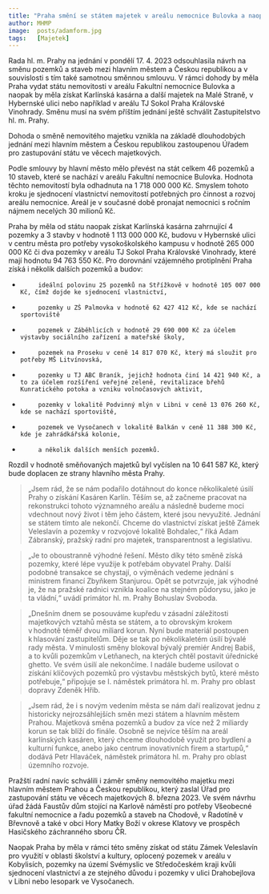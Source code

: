 ```yaml
---
title: "Praha smění se státem majetek v areálu nemocnice Bulovka a naopak získá mimo jiné Karlínská kasárna"
author: MHMP
image:  posts/adamform.jpg
tags:   [Majetek]
---
```


Rada hl. m. Prahy na jednání v pondělí 17. 4. 2023 odsouhlasila návrh na směnu pozemků a staveb mezi hlavním městem a Českou republikou a v souvislosti s tím také samotnou směnnou smlouvu. V rámci dohody by měla Praha vydat státu nemovitosti v areálu Fakultní nemocnice Bulovka a naopak by měla získat Karlínská kasárna a další majetek na Malé Straně, v Hybernské ulici nebo například v areálu TJ Sokol Praha Královské Vinohrady. Směnu musí na svém příštím jednání ještě schválit Zastupitelstvo hl. m. Prahy.

Dohoda o směně nemovitého majetku vznikla na základě dlouhodobých jednání mezi hlavním městem a Českou republikou zastoupenou Úřadem pro zastupování státu ve věcech majetkových.

Podle smlouvy by hlavní město mělo převést na stát celkem 46 pozemků a 10 staveb, které se nachází v areálu Fakultní nemocnice Bulovka. Hodnota těchto nemovitostí byla odhadnuta na 1 718 000 000 Kč. Smyslem tohoto kroku je sjednocení vlastnictví nemovitostí potřebných pro činnost a rozvoj areálu nemocnice. Areál je v současné době pronajat nemocnici s ročním nájmem necelých 30 milionů Kč.

Praha by měla od státu naopak získat Karlínská kasárna zahrnující 4 pozemky a 3 stavby v hodnotě 1 113 000 000 Kč, budovu v Hybernské ulici v centru města pro potřeby vysokoškolského kampusu v hodnotě 265 000 000 Kč či dva pozemky v areálu TJ Sokol Praha Královské Vinohrady, které mají hodnotu 94 763 550 Kč. Pro dorovnání vzájemného protiplnění Praha získá i několik dalších pozemků a budov:

-          ideální polovinu 25 pozemků na Střížkově v hodnotě 105 007 000 Kč, čímž dojde ke sjednocení vlastnictví,
-          pozemky u ZŠ Palmovka v hodnotě 62 427 412 Kč, kde se nachází sportoviště
-          pozemek v Záběhlicích v hodnotě 29 690 000 Kč za účelem výstavby sociálního zařízení a mateřské školy,
-          pozemek na Proseku v ceně 14 817 070 Kč, který má sloužit pro potřeby MŠ Litvínovská,
-          pozemky u TJ ABC Braník, jejichž hodnota činí 14 421 940 Kč, a to za účelem rozšíření veřejné zeleně, revitalizace břehů Kunratického potoka a vzniku volnočasových aktivit,
-          pozemky v lokalitě Podvinný mlýn v Libni v ceně 13 076 260 Kč, kde se nachází sportoviště,
-          pozemek ve Vysočanech v lokalitě Balkán v ceně 11 388 300 Kč, kde je zahrádkářská kolonie,
-          a několik dalších menších pozemků.

Rozdíl v hodnotě směňovaných majetků byl vyčíslen na 10 641 587 Kč, který bude doplacen ze strany hlavního města Prahy.

> „Jsem rád, že se nám podařilo dotáhnout do konce několikaleté úsilí Prahy o získání Kasáren Karlín. Těším se, až začneme pracovat na rekonstrukci tohoto významného areálu a následně budeme moci vdechnout nový život i těm jeho částem, které jsou nevyužité. Jednání se státem tímto ale nekončí. Chceme do vlastnictví získat ještě Zámek Veleslavín a pozemky v rozvojové lokalitě Bohdalec,“ říká Adam Zábranský, pražský radní pro majetek, transparentnost a legislativu.

> „Je to oboustranně výhodné řešení. Město díky této směně získá pozemky, které lépe využije k potřebám obyvatel Prahy. Další podobné transakce se chystají, o výměnách vedeme jednání s ministrem financí Zbyňkem Stanjurou. Opět se potvrzuje, jak výhodné je, že na pražské radnici vznikla koalice na stejném půdorysu, jako je ta vládní,“ uvádí primátor hl. m. Prahy Bohuslav Svoboda.

> „Dnešním dnem se posouváme kupředu v zásadní záležitosti majetkových vztahů města se státem, a to obrovským krokem v hodnotě téměř dvou miliard korun. Nyní bude materiál postoupen k hlasování zastupitelům. Děje se tak po několikaletém úsilí bývalé rady města. V minulosti směny blokoval bývalý premiér Andrej Babiš, a to kvůli pozemkům v Letňanech, na kterých chtěl postavit úřednické ghetto. Ve svém úsilí ale nekončíme. I nadále budeme usilovat o získání klíčových pozemků pro výstavbu městských bytů, které město potřebuje,“ připojuje se I. náměstek primátora hl. m. Prahy pro oblast dopravy Zdeněk Hřib.

> „Jsem rád, že i s novým vedením města se nám daří realizovat jednu z historicky nejrozsáhlejších směn mezi státem a hlavním městem Prahou. Majetková směna pozemků a budov za více než 2 miliardy korun se tak blíží do finále. Osobně se nejvíce těším na areál karlínských kasáren, který chceme dlouhodobě využít pro bydlení a kulturní funkce, anebo jako centrum inovativních firem a startupů,“ dodává Petr Hlaváček, náměstek primátora hl. m. Prahy pro oblast územního rozvoje.

Pražští radní navíc schválili i záměr směny nemovitého majetku mezi hlavním městem Prahou a Českou republikou, který zaslal Úřad pro zastupování státu ve věcech majetkových 8. března 2023. Ve svém návrhu úřad žádá Faustův dům stojící na Karlově náměstí pro potřeby Všeobecné fakultní nemocnice a řadu pozemků a staveb na Chodově, v Radotíně v Břevnově a také v obci Hory Matky Boží v okrese Klatovy ve prospěch Hasičského záchranného sboru ČR.

Naopak Praha by měla v rámci této směny získat od státu Zámek Veleslavín pro využití v oblasti školství a kultury, oplocený pozemek v areálu v Kobylisích, pozemky na území Svémyslic ve Středočeském kraji kvůli sjednocení vlastnictví a ze stejného důvodu i pozemky v ulici Drahobejlova v Libni nebo lesopark ve Vysočanech.
